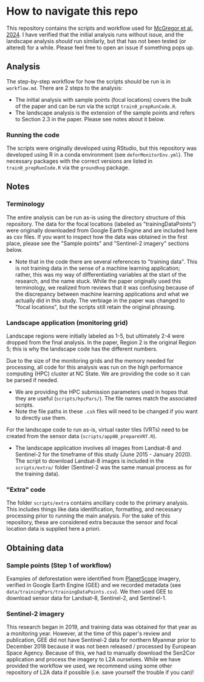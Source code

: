 # How to navigate this repo
This repository contains the scripts and workflow used for [McGregor et al. 2024](https://www.sciencedirect.com/science/article/pii/S003442572400213X?via%3Dihub). I have verified that the initial analysis runs without issue, and the landscape analysis *should* run similarly, but that has not been tested (or altered) for a while. Please feel free to open an issue if something pops up.

## Analysis
The step-by-step workflow for how the scripts should be run is in `workflow.md`. There are 2 steps to the analysis:
- The initial analysis with sample points (focal locations) covers the bulk of the paper and can be run via the script `train0_prepRunCode.R`.
- The landscape analysis is the extension of the sample points and refers to Section 2.3 in the paper. Please see notes about it below.

### Running the code
The scripts were originally developed using RStudio, but this repository was developed using R in a conda environment (see `deforMonitorEnv.yml`). The necessary packages with the correct versions are listed in `train0_prepRunCode.R` via the `groundhog` package.

## Notes
### Terminology
The entire analysis can be run as-is using the directory structure of this repository. The data for the focal locations (labeled as "trainingDataPoints") were originally downloaded from Google Earth Engine and are included here as csv files. If you want to inspect how the data was obtained in the first place, please see the "Sample points" and "Sentinel-2 imagery" sections below.
- Note that in the code there are several references to "training data". This is not training data in the sense of a machine learning application; rather, this was my way of differentiating variables at the start of the research, and the name stuck. While the paper originally used this terminology, we realized from reviews that it was confusing because of the discrepancy between machine learning applications and what we actually did in this study. The verbiage in the paper was changed to "focal locations", but the scripts still retain the original phrasing.

### Landscape application (monitoring grid)
Landscape regions were initially labeled as 1-5, but ultimately 2-4 were dropped from the final analysis. In the paper, Region 2 is the original Region 5; this is why the landscape code has the different numbers.

Due to the size of the monitoring grids and the memory needed for processing, all code for this analysis was run on the high performance computing (HPC) cluster at NC State. We are providing the code so it can be parsed if needed. 
- We are providing the HPC submission parameters used in hopes that they are useful (`scripts/hpcPars/`). The file names match the associated scripts. 
- Note the file paths in these `.csh` files will need to be changed if you want to directly use them.

For the landscape code to run as-is, virtual raster tiles (VRTs) need to be created from the sensor data (`scripts/app0B_prepareVRT.R`).
- The landscape application involves all images from Landsat-8 and Sentinel-2 for the timeframe of this study (June 2015 - January 2020). The script to download Landsat-8 images is included in the `scripts/extra/` folder (Sentinel-2 was the same manual process as for the training data).

### "Extra" code
The folder `scripts/extra` contains ancillary code to the primary analysis. This includes things like data identification, formatting, and necessary processing prior to running the main analysis. For the sake of this repository, these are considered extra because the sensor and focal location data is supplied here a priori.

## Obtaining data
### Sample points (Step 1 of workflow)
Examples of deforestation were identified from [PlanetScope](https://www.planet.com) imagery, verified in Google Earth Engine (GEE) and we recorded metadata (see `data/trainingPars/trainingDataPoints.csv`). We then used GEE to download sensor data for Landsat-8, Sentinel-2, and Sentinel-1.

### Sentinel-2 imagery
This research began in 2019, and training data was obtained for that year as a monitoring year. However, at the time of this paper's review and publication, GEE did not have Sentinel-2 data for northern Myanmar prior to December 2018 because it was not been released / processed by European Space Agency. Because of this, we had to manually download the Sen2Cor application and process the imagery to L2A ourselves. While we have provided the workflow we used, we recommend using some other repository of L2A data if possible (i.e. save yourself the trouble if you can)!
